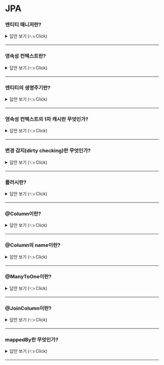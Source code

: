 # JPA


### 엔티티 매니저란?

<details>
   <summary> 답안 보기 (👈 Click)</summary>
<br />
 
[참고: 자바 ORM 표준 JPA 프로그래밍] 
 
+ 엔티티 매니저는 엔티티를 저장하고, 수정하고, 삭제하고, 조회하는 등 엔티티와 관련된 모든 일을 처리합니다. <br> 
  이름 그대로 엔티티를 관리하는 관리자입니다. <br> 
  개발자 입장에서 엔티티 매니저는 엔티티를 저장하는 가상의 데이터베이스로 생각하면 됩니다. <br> 
   
   
</details>


-----------------------


### 영속성 컨텍스트란?

<details>
   <summary> 답안 보기 (👈 Click)</summary>
<br />

+ 엔티티를 영구히 저장하는 환경을 의미합니다. <br>
  엔티티 매니저로 엔티티를 저장하거나 조회하면 <br>
  엔티티 매니저는 영속성 컨텍스트에 엔티티를 보관하고 관리합니다. <br> 
   
[참고: 자바 ORM 표준 JPA 프로그래밍] 
 
+ JPA를 이해하는 데 가장 중요한 용어는 영속성 컨텍스트입니다. <br> 
  우리말로 번역하기가 어렵지만 해석하자면 '엔티티를 영구 저장하는 환경'이라는 뜻입니다. <br> 
  엔티티 매니저로 엔티티를 저장하거나 조회하면, <br> 
  엔티티 매니저는 영속성 컨텍스트에 엔티티를 보관하고 관리합니다. <br> 
   
</details>


-----------------------

### 엔티티의 생명주기란?

<details>
   <summary> 답안 보기 (👈 Click)</summary>
<br />

+ 엔티티에는 4가지 상태가 존재하는데, 그것은 비영속, 영속, 준영속, 삭제입니다. <br> 
  비영속은 영속성 컨텍스트와 전혀 관계가 없는 상태를 의미하고, <br>
  영속은 영속성 컨텍스트에 저장된 상태, <br>
  준영속은 영속성 컨텍스트에 저장되었다가 분리된 상태, <br>
  삭제는 삭제된 상태를 의미합니다. <br> 
   
[참고: 자바 ORM 표준 JPA 프로그래밍] 
 
 + 엔티티에는 4가지 상태가 존재합니다. <br> 
   비영속: 영속성 컨텍스트와 전혀 관계가 없는 상태 <br>
   영속: 영속성 컨텍스트에 저장된 상태 <br> 
   준영속: 영속성 컨텍스트에 저장되었다가 분리된 상태 <br> 
   삭제: 삭제된 상태 
   
</details>

-----------------------

### 영속성 컨텍스트의 1차 캐시란 무엇인가?

<details>
   <summary> 답안 보기 (👈 Click)</summary>
<br />

+ 영속 상태의 엔티티가 저장되는 공간을 의미합니다. <br> 
  영속성 컨텍스트 내부에 Map이 하나 있는데, 키는 @Id로 매핑한 식별자고, <br>
  값은 엔티티 인스턴스입니다. <br> 
  만약 찾는 엔티티가 있으면 데이터베이스를 조회하지 않고 메모리에 있는 1차 캐시에서 엔티티를 조회합니다. <br>  
   
[참고: 자바 ORM 표준 JPA 프로그래밍] 

+ 영속성 컨텍스트는 내부에 캐시를 가지고 있는데, 이것을 1차 캐시라고 합니다. <br> 
  영속 상태의 엔티티는 모두 이곳에 저장됩니다. <br> 
  쉽게 이야기하면 영속성 컨텍스트 내부에 Map이 하나 있는데 키는 @Id로 매핑한 식별자고 값은 인스턴스입니다. 
   
</details>

-----------------------


### 변경 감지(dirty checking)란 무엇인가?

<details>
   <summary> 답안 보기 (👈 Click)</summary>
<br />

+ 변경 사항을 데이터베이스에 자동으로 반영하는 기능입니다. <br> 
   
   
[참고: 자바 ORM 표준 JPA 프로그래밍] 

+ JPA로 엔티티를 수정할 때는 단순히 엔티티를 조회해서 데이터만 변경하면 됩니다. <br> 
  트랜잭션 커밋 직전에 주석으로 처리된 em.update() 메소드를 실행해야 할 것 같지만, <br> 
  이런 메소드는 없습니다. <br> 
   
  이렇게 엔티티의 변경사항을 데이터베이스에 자동으로 반영하는 기능을 <br>
  변경 감지(dirty checking)이라고 합니다. 
   
  JPA는 엔티티를 영속성 컨텍스트에 보관할 때, 최초 상태를 복사해서 저장해두는데 이것을 스냅샷이라고 합니다. <br> 
  그리고 플러시 시점에 스냅샷과 엔티티를 비교해서 변경된 엔티티를 찾습니다. <br> 
  
  1) 트랜잭션을 커밋하면 엔티티 매니저 내부에서 먼저 플러시가 호출됩니다. <br> 
  2) 엔티티와 스냅샷을 비교해서 변경된 엔티티를 찾습니다. <br> 
  3) 변경된 엔티티가 있으면 수정 쿼리를 생성해서 쓰기 지연 SQL 저장소에 보냅니다. <br> 
  4) 쓰기 지연 저장소의 SQL을 데이터베이스에 보냅니다. <br> 
  5) 데이터베이스 트랜잭션을 커밋합니다. <br> 
   
  변경 감지는 영속성 컨텍스트가 관리하는 영속 상태의 엔티티에만 적용됩니다. <br> 
  비영속, 준영속처럼 영속성 컨텍스트의 관리를 받지 못하는 엔티티는 값을 변경해도 데이터베이스에 반영되지 않습니다. 
</details>

-----------------------


### 플러시란?

<details>
   <summary> 답안 보기 (👈 Click)</summary>
<br />
   
[참고: 자바 ORM 표준 JPA 프로그래밍] 

+ 플러시는 영속성 컨텍스트의 변경 내용을 데이터베이스에 반영합니다. <br> 
  플러시를 실행하면 구체적으로 다음과 같은 일이 일어납니다. <br> 
   
  1) 변경 감지가 동작해서 영속성 컨텍스트에 있는 모든 엔티티를 스냅샷과 비교해서 수정된 엔티티를 찾습니다. <br> 
     수정된 엔티티는 수정 쿼리를 만들어 쓰기 지연 SQL 저장소에 등록합니다. <br> 
  2) 쓰기 지연 SQL 저장소의 쿼리를 데이터베이스에 전송합니다. (등록, 수정, 삭제 쿼리) 
</details>

-----------------------

### @Column이란?

<details>
   <summary> 답안 보기 (👈 Click)</summary>
<br />

+ 객체 필드를 테이블 칼럼에 매핑하는데 사용됩니다. 
</details>


-----------------------

### @Column의 name이란?

<details>
   <summary> 답안 보기 (👈 Click)</summary>
<br />

+ name은 필드와 매핑할 테이블의 컬럼 이름을 의미합니다. 
</details>


-----------------------

### @ManyToOne이란?

<details>
   <summary> 답안 보기 (👈 Click)</summary>
<br />

+ 이름 그대로 다대일(N:1) 관계라는 매핑 정보입니다.  
</details>

-----------------------

### @JoinColumn이란?

<details>
   <summary> 답안 보기 (👈 Click)</summary>
<br />

+ 조인 칼럼은 외래 키를 매핑할 때 사용합니다. <br>    
  name은 매핑할 외래 키 이름을 의미합니다. 
</details>

-----------------------

### mappedBy란 무엇인가?

<details>
   <summary> 답안 보기 (👈 Click)</summary>
<br />

+ 두 객체 연관관계 중 하나를 정해서 테이블의 외래키를 관리해야 하는데, <br>
  이것을 연관관계의 주인이라고 합니다. <br>
  양방향 연관관계 매핑 시, 두 연관관계 중 하나를 연관관계의 주인으로 정해야 합니다. <br> 
  주인은 mappedBy 속성을 사용하지 않고, <br>
  주인이 아니면 mappedBy 속성을 사용해서 속성의 값으로 연관관계의 주인을 지정해야 합니다. <br> 
</details>

-----------------------



